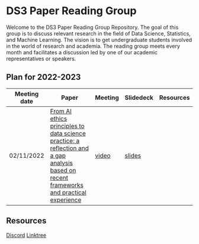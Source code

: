 # DS3 Paper Reading Group

Welcome to the DS3 Paper Reading Group Repository. The goal of this group is to discuss relevant research in the field of Data Science, Statistics, and Machine Learning.
The vision is to get undergraduate students involved in the world of research and academia. The reading group meets every month and facilitates a discussion led by one of our academic representatives or speakers.

## Plan for 2022-2023
|Meeting date|Paper|Meeting|Slidedeck|Resources|
|-|-|-|-|-|
|02/11/2022|[From AI ethics principles to data science practice: a reflection and a gap analysis based on recent frameworks and practical experience](https://link.springer.com/article/10.1007/s43681-021-00127-3)|[video]()|[slides](https://drive.google.com/file/d/1vgPqYJrXbFMpQ6ch8GuFDeDE4ceB5pkn/view?usp=sharing)||

## Resources
[Discord](https://discord.gg/xDpujjZ)
[Linktree](https://linktr.ee/datasciencecube)
